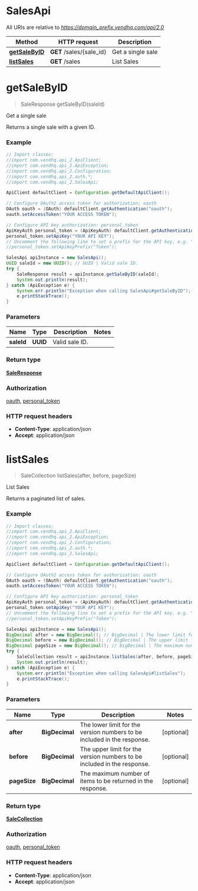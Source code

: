 # SalesApi

All URIs are relative to *https://domain_prefix.vendhq.com/api/2.0*

Method | HTTP request | Description
------------- | ------------- | -------------
[**getSaleByID**](SalesApi.md#getSaleByID) | **GET** /sales/{sale_id} | Get a single sale
[**listSales**](SalesApi.md#listSales) | **GET** /sales | List Sales


<a name="getSaleByID"></a>
# **getSaleByID**
> SaleResponse getSaleByID(saleId)

Get a single sale

Returns a single sale with a given ID.

### Example
```java
// Import classes:
//import com.vendhq.api_2.ApiClient;
//import com.vendhq.api_2.ApiException;
//import com.vendhq.api_2.Configuration;
//import com.vendhq.api_2.auth.*;
//import com.vendhq.api_2.SalesApi;

ApiClient defaultClient = Configuration.getDefaultApiClient();

// Configure OAuth2 access token for authorization: oauth
OAuth oauth = (OAuth) defaultClient.getAuthentication("oauth");
oauth.setAccessToken("YOUR ACCESS TOKEN");

// Configure API key authorization: personal_token
ApiKeyAuth personal_token = (ApiKeyAuth) defaultClient.getAuthentication("personal_token");
personal_token.setApiKey("YOUR API KEY");
// Uncomment the following line to set a prefix for the API key, e.g. "Token" (defaults to null)
//personal_token.setApiKeyPrefix("Token");

SalesApi apiInstance = new SalesApi();
UUID saleId = new UUID(); // UUID | Valid sale ID.
try {
    SaleResponse result = apiInstance.getSaleByID(saleId);
    System.out.println(result);
} catch (ApiException e) {
    System.err.println("Exception when calling SalesApi#getSaleByID");
    e.printStackTrace();
}
```

### Parameters

Name | Type | Description  | Notes
------------- | ------------- | ------------- | -------------
 **saleId** | **UUID**| Valid sale ID. |

### Return type

[**SaleResponse**](SaleResponse.md)

### Authorization

[oauth](../README.md#oauth), [personal_token](../README.md#personal_token)

### HTTP request headers

 - **Content-Type**: application/json
 - **Accept**: application/json

<a name="listSales"></a>
# **listSales**
> SaleCollection listSales(after, before, pageSize)

List Sales

Returns a paginated list of sales.

### Example
```java
// Import classes:
//import com.vendhq.api_2.ApiClient;
//import com.vendhq.api_2.ApiException;
//import com.vendhq.api_2.Configuration;
//import com.vendhq.api_2.auth.*;
//import com.vendhq.api_2.SalesApi;

ApiClient defaultClient = Configuration.getDefaultApiClient();

// Configure OAuth2 access token for authorization: oauth
OAuth oauth = (OAuth) defaultClient.getAuthentication("oauth");
oauth.setAccessToken("YOUR ACCESS TOKEN");

// Configure API key authorization: personal_token
ApiKeyAuth personal_token = (ApiKeyAuth) defaultClient.getAuthentication("personal_token");
personal_token.setApiKey("YOUR API KEY");
// Uncomment the following line to set a prefix for the API key, e.g. "Token" (defaults to null)
//personal_token.setApiKeyPrefix("Token");

SalesApi apiInstance = new SalesApi();
BigDecimal after = new BigDecimal(); // BigDecimal | The lower limit for the version numbers to be included in the response.
BigDecimal before = new BigDecimal(); // BigDecimal | The upper limit for the version numbers to be included in the response.
BigDecimal pageSize = new BigDecimal(); // BigDecimal | The maximum number of items to be returned in the response.
try {
    SaleCollection result = apiInstance.listSales(after, before, pageSize);
    System.out.println(result);
} catch (ApiException e) {
    System.err.println("Exception when calling SalesApi#listSales");
    e.printStackTrace();
}
```

### Parameters

Name | Type | Description  | Notes
------------- | ------------- | ------------- | -------------
 **after** | **BigDecimal**| The lower limit for the version numbers to be included in the response. | [optional]
 **before** | **BigDecimal**| The upper limit for the version numbers to be included in the response. | [optional]
 **pageSize** | **BigDecimal**| The maximum number of items to be returned in the response. | [optional]

### Return type

[**SaleCollection**](SaleCollection.md)

### Authorization

[oauth](../README.md#oauth), [personal_token](../README.md#personal_token)

### HTTP request headers

 - **Content-Type**: application/json
 - **Accept**: application/json

